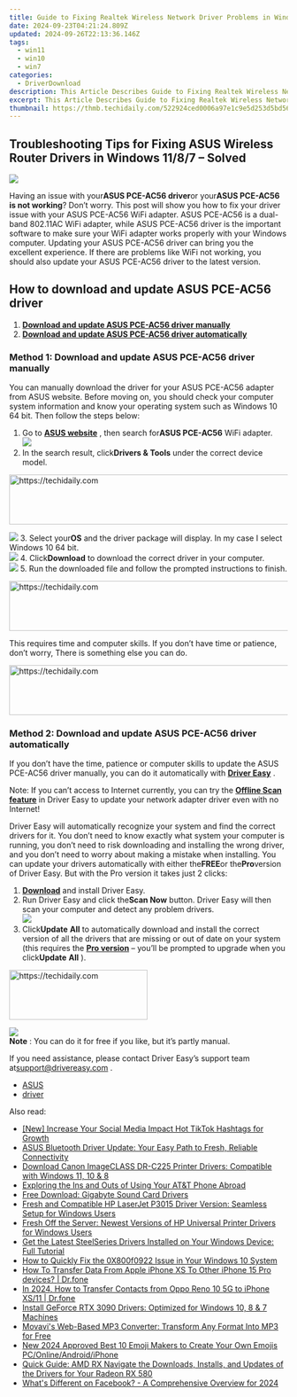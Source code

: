 ```yaml
---
title: Guide to Fixing Realtek Wireless Network Driver Problems in Windows 11/10/7
date: 2024-09-23T04:21:24.809Z
updated: 2024-09-26T22:13:36.146Z
tags:
  - win11
  - win10
  - win7
categories:
  - DriverDownload
description: This Article Describes Guide to Fixing Realtek Wireless Network Driver Problems in Windows 11/10/7
excerpt: This Article Describes Guide to Fixing Realtek Wireless Network Driver Problems in Windows 11/10/7
thumbnail: https://thmb.techidaily.com/522924ced0006a97e1c9e5d253d5bd56be4e5257c1276bf377a783b41e216419.jpeg
---
```


## Troubleshooting Tips for Fixing ASUS Wireless Router Drivers in Windows 11/8/7 – Solved

![](https://images.drivereasy.com/wp-content/uploads/2018/12/img_5c147176e605c.jpg)

Having an issue with your**ASUS PCE-AC56 driver**or your**ASUS PCE-AC56 is not working**? Don’t worry. This post will show you how to fix your driver issue with your ASUS PCE-AC56 WiFi adapter. ASUS PCE-AC56 is a dual-band 802.11AC WiFi adapter, while ASUS PCE-AC56 driver is the important software to make sure your WiFi adapter works properly with your Windows computer. Updating your ASUS PCE-AC56 driver can bring you the excellent experience. If there are problems like WiFi not working, you should also update your ASUS PCE-AC56 driver to the latest version.

## How to download and update ASUS PCE-AC56 driver

1. **[Download and update ASUS PCE-AC56 driver manually](https://tools.techidaily.com/drivereasy/download/)**
2. **[Download and update ASUS PCE-AC56 driver automatically](https://tools.techidaily.com/drivereasy/download/)**

### Method 1: Download and update ASUS PCE-AC56 driver manually

You can manually download the driver for your ASUS PCE-AC56 adapter from ASUS website. Before moving on, you should check your computer system information and know your operating system such as Windows 10 64 bit. Then follow the steps below:

1. Go to **[ASUS website](https://www.asus.com)**  , then search for**ASUS PCE-AC56** WiFi adapter.  
![](https://images.drivereasy.com/wp-content/uploads/2018/12/img_5c14727a86efb.png)
2. In the search result, click**Drivers & Tools** under the correct device model.  

<!-- affiliate ads begin -->
<a href="https://ephamedtechinc.pxf.io/c/5597632/2136623/26400" target="_top" id="2136623">
  <img src="//a.impactradius-go.com/display-ad/26400-2136623" border="0" alt="https://techidaily.com" width="728" height="90"/>
</a>
<img height="0" width="0" src="https://ephamedtechinc.pxf.io/i/5597632/2136623/26400" style="position:absolute;visibility:hidden;" border="0" />
<!-- affiliate ads end -->

![](https://images.drivereasy.com/wp-content/uploads/2018/12/img_5c14729f3b8eb.jpg)
3. Select your**OS** and the driver package will display. In my case I select Windows 10 64 bit.  
![](https://images.drivereasy.com/wp-content/uploads/2018/12/img_5c1472bf86fc6.png)
4. Click**Download** to download the correct driver in your computer.  
![](https://images.drivereasy.com/wp-content/uploads/2018/12/img_5c1472d69ff32.jpg)
5. Run the downloaded file and follow the prompted instructions to finish.

<!-- affiliate ads begin -->
<a href="https://appsumo.8odi.net/c/5597632/2082542/7443" target="_top" id="2082542">
  <img src="//a.impactradius-go.com/display-ad/7443-2082542" border="0" alt="https://techidaily.com" width="728" height="90"/>
</a>
<img height="0" width="0" src="https://appsumo.8odi.net/i/5597632/2082542/7443" style="position:absolute;visibility:hidden;" border="0" />
<!-- affiliate ads end -->

This requires time and computer skills. If you don’t have time or patience, don’t worry, There is something else you can do.

<!-- affiliate ads begin -->
<a href="https://appsumo.8odi.net/c/5597632/2094415/7443" target="_top" id="2094415">
  <img src="//a.impactradius-go.com/display-ad/7443-2094415" border="0" alt="https://techidaily.com" width="728" height="90"/>
</a>
<img height="0" width="0" src="https://appsumo.8odi.net/i/5597632/2094415/7443" style="position:absolute;visibility:hidden;" border="0" />
<!-- affiliate ads end -->

### Method 2: Download and update ASUS PCE-AC56 driver automatically

If you don’t have the time, patience or computer skills to update the ASUS PCE-AC56 driver manually, you can do it automatically with **[Driver Easy](https://tools.techidaily.com/drivereasy/download/)** .

 Note: If you can’t access to Internet currently, you can try the **[Offline Scan feature](https://tools.techidaily.com/drivereasy/download/)**  in Driver Easy to update your network adapter driver even with no Internet!

Driver Easy will automatically recognize your system and find the correct drivers for it. You don’t need to know exactly what system your computer is running, you don’t need to risk downloading and installing the wrong driver, and you don’t need to worry about making a mistake when installing. You can update your drivers automatically with either the**FREE**or the**Pro**version of Driver Easy. But with the Pro version it takes just 2 clicks:

1. **[Download](https://tools.techidaily.com/drivereasy/download/)**  and install Driver Easy.
2. Run Driver Easy and click the**Scan Now** button. Driver Easy will then scan your computer and detect any problem drivers.  
![](https://images.drivereasy.com/wp-content/uploads/2018/12/img_5c147338d0289.jpg)
3. Click**Update** **All** to automatically download and install the correct version of all the drivers that are missing or out of date on your system (this requires the **[Pro version](https://tools.techidaily.com/drivereasy/download/)**  – you’ll be prompted to upgrade when you click**Update** **All** ).  

<!-- affiliate ads begin -->
<a href="https://bluettius.sjv.io/c/5597632/2139116/17108" target="_top" id="2139116">
  <img src="//a.impactradius-go.com/display-ad/17108-2139116" border="0" alt="https://techidaily.com" width="250" height="90"/>
</a>
<img height="0" width="0" src="https://bluettius.sjv.io/i/5597632/2139116/17108" style="position:absolute;visibility:hidden;" border="0" />
<!-- affiliate ads end -->

![](https://images.drivereasy.com/wp-content/uploads/2018/12/img_5c1474c94bd8a.jpg)  
**Note** : You can do it for free if you like, but it’s partly manual.

 If you need assistance, please contact Driver Easy’s support team at[support@drivereasy.com](https://tools.techidaily.com/drivereasy/download/) .

* [ASUS](https://tools.techidaily.com/drivereasy/download/)
* [driver](https://tools.techidaily.com/drivereasy/download/)

<ins class="adsbygoogle"
     style="display:block"
     data-ad-format="autorelaxed"
     data-ad-client="ca-pub-7571918770474297"
     data-ad-slot="1223367746"></ins>

<ins class="adsbygoogle"
     style="display:block"
     data-ad-client="ca-pub-7571918770474297"
     data-ad-slot="8358498916"
     data-ad-format="auto"
     data-full-width-responsive="true"></ins>

<span class="atpl-alsoreadstyle">Also read:</span>
<div><ul>
<li><a href="https://tiktok-clips.techidaily.com/new-increase-your-social-media-impact-hot-tiktok-hashtags-for-growth/"><u>[New] Increase Your Social Media Impact Hot TikTok Hashtags for Growth</u></a></li>
<li><a href="https://driver-download.techidaily.com/asus-bluetooth-driver-update-your-easy-path-to-fresh-reliable-connectivity/"><u>ASUS Bluetooth Driver Update: Your Easy Path to Fresh, Reliable Connectivity</u></a></li>
<li><a href="https://hardware-help.techidaily.com/download-canon-imageclass-dr-c225-printer-drivers-compatible-with-windows-11-10-and-8/"><u>Download Canon ImageCLASS DR-C225 Printer Drivers: Compatible with Windows 11, 10 & 8</u></a></li>
<li><a href="https://technical-tips.techidaily.com/exploring-the-ins-and-outs-of-using-your-atandt-phone-abroad/"><u>Exploring the Ins and Outs of Using Your AT&T Phone Abroad</u></a></li>
<li><a href="https://hardware-help.techidaily.com/free-download-gigabyte-sound-card-drivers/"><u>Free Download: Gigabyte Sound Card Drivers</u></a></li>
<li><a href="https://hardware-help.techidaily.com/fresh-and-compatible-hp-laserjet-p3015-driver-version-seamless-setup-for-windows-users/"><u>Fresh and Compatible HP LaserJet P3015 Driver Version: Seamless Setup for Windows Users</u></a></li>
<li><a href="https://hardware-help.techidaily.com/fresh-off-the-server-newest-versions-of-hp-universal-printer-drivers-for-windows-users/"><u>Fresh Off the Server: Newest Versions of HP Universal Printer Drivers for Windows Users</u></a></li>
<li><a href="https://hardware-help.techidaily.com/get-the-latest-steelseries-drivers-installed-on-your-windows-device-full-tutorial/"><u>Get the Latest SteelSeries Drivers Installed on Your Windows Device: Full Tutorial</u></a></li>
<li><a href="https://common-error.techidaily.com/how-to-quickly-fix-the-0x800f0922-issue-in-your-windows-10-system/"><u>How to Quickly Fix the 0X800f0922 Issue in Your Windows 10 System</u></a></li>
<li><a href="https://techidaily.com/how-to-transfer-data-from-apple-iphone-xs-to-other-iphone-15-pro-devices-drfone-by-drfone-transfer-data-from-ios-transfer-data-from-ios/"><u>How To Transfer Data From Apple iPhone XS To Other iPhone 15 Pro devices? | Dr.fone</u></a></li>
<li><a href="https://android-transfer.techidaily.com/in-2024-how-to-transfer-contacts-from-oppo-reno-10-5g-to-iphone-xs11-drfone-by-drfone-transfer-from-android-transfer-from-android/"><u>In 2024, How to Transfer Contacts from Oppo Reno 10 5G to iPhone XS/11 | Dr.fone</u></a></li>
<li><a href="https://hardware-help.techidaily.com/install-geforce-rtx-3090-drivers-optimized-for-windows-10-8-and-7-machines/"><u>Install GeForce RTX 3090 Drivers: Optimized for Windows 10, 8 & 7 Machines</u></a></li>
<li><a href="https://some-guidance.techidaily.com/movavis-web-based-mp3-converter-transform-any-format-into-mp3-for-free/"><u>Movavi's Web-Based MP3 Converter: Transform Any Format Into MP3 for Free</u></a></li>
<li><a href="https://meme-emoji.techidaily.com/new-2024-approved-best-10-emoji-makers-to-create-your-own-emojis-pconlineandroidiphone/"><u>New 2024 Approved Best 10 Emoji Makers to Create Your Own Emojis PC/Online/Android/iPhone</u></a></li>
<li><a href="https://hardware-help.techidaily.com/quick-guide-amd-rx-navigate-the-downloads-installs-and-updates-of-the-drivers-for-your-radeon-rx-580/"><u>Quick Guide: AMD RX Navigate the Downloads, Installs, and Updates of the Drivers for Your Radeon RX 580</u></a></li>
<li><a href="https://facebook-video-content.techidaily.com/whats-different-on-facebook-a-comprehensive-overview-for-2024/"><u>What's Different on Facebook? - A Comprehensive Overview for 2024</u></a></li>
</ul></div>

